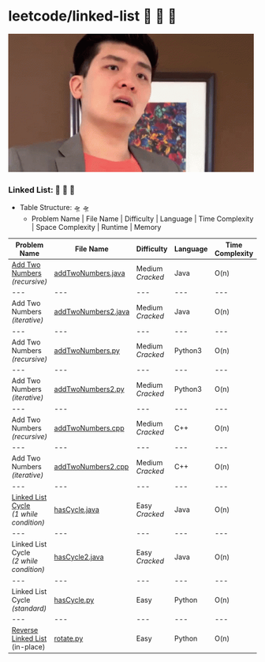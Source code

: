 # leetcode/linked-list :space_invader:	:space_invader:	:space_invader:	
![](https://github.com/guillermobermejo/leetcode/blob/main/f.gif)
### Linked List: :space_invader:	:space_invader:	:space_invader:	
- Table Structure: :flying_saucer: :flying_saucer:
  - Problem Name | File Name | Difficulty | Language | Time Complexity | Space Complexity | Runtime | Memory

|Problem Name|File Name|Difficulty|Language|Time Complexity|Space Complexity|Runtime|Memory|
|---|---|---|---|---|---|---|---|
|[Add Two Numbers](https://leetcode.com/problems/add-two-numbers/)<br/>*(recursive)*|[addTwoNumbers.java](https://github.com/guillermobermejo/leetcode/blob/main/linked-list/addTwoNumbers.java)|Medium<br/>*Cracked*|Java|O(n)|O(n)|1ms<br/>(Beats 100%)|44.2mb<br/>(Beats 32.42%)|
|---|---|---|---|---|---|---|---|
|Add Two Numbers<br/>*(iterative)*|[addTwoNumbers2.java](https://github.com/guillermobermejo/leetcode/blob/main/linked-list/addTwoNumbers2.java)|Medium<br/>*Cracked*|Java|O(n)|O(n)|1ms<br/>(Beats 100%)|44.3mb<br/>(Beats 30.97%)|
|---|---|---|---|---|---|---|---|
|Add Two Numbers<br/>*(recursive)*|[addTwoNumbers.py](https://github.com/guillermobermejo/leetcode/blob/main/linked-list/addTwoNumbers.py)|Medium<br/>*Cracked*|Python3|O(n)|O(n)|48ms<br/>(Beats 88.55%)|16.6mb<br/>(Beats 90.94%)|
|---|---|---|---|---|---|---|---|
|Add Two Numbers<br/>*(iterative)*|[addTwoNumbers2.py](https://github.com/guillermobermejo/leetcode/blob/main/linked-list/addTwoNumbers2.py)|Medium<br/>*Cracked*|Python3|O(n)|O(n)|47ms<br/>(Beats 91.07%)|16.7mb<br/>(Beats 48.84%)|
|---|---|---|---|---|---|---|---|
|Add Two Numbers<br/>*(recursive)*|[addTwoNumbers.cpp](https://github.com/guillermobermejo/leetcode/blob/main/linked-list/addTwoNumbers.cpp)|Medium<br/>*Cracked*|C++|O(n)|O(n)|12ms<br/>(Beats 93.15%)|76.1mb<br/>(Beats 16.56%)|
|---|---|---|---|---|---|---|---|
|Add Two Numbers<br/>*(iterative)*|[addTwoNumbers2.cpp](https://github.com/guillermobermejo/leetcode/blob/main/linked-list/addTwoNumbers2.cpp)|Medium<br/>*Cracked*|C++|O(n)|O(n)|15ms<br/>(Beats 87.84%)|76.1mb<br/>(Beats 51.52%)|
|---|---|---|---|---|---|---|---|
|[Linked List Cycle](https://leetcode.com/problems/linked-list-cycle/)<br/>*(1 while condition)*|[hasCycle.java](https://github.com/guillermobermejo/leetcode/blob/main/linked-list/hasCycle.java)|Easy<br/>*Cracked*|Java|O(n)|O(1)|0ms<br/>(Beats 100%)|43.7mb<br/>(Beats 97.74%)|
|---|---|---|---|---|---|---|---|
|Linked List Cycle<br/>*(2 while condition)*|[hasCycle2.java](https://github.com/guillermobermejo/leetcode/blob/main/linked-list/hasCycle2.java)|Easy<br/>*Cracked*|Java|O(n)|O(1)|0ms<br/>(Beats 100%)|43.8mb<br/>(Beats 95.80%)|
|---|---|---|---|---|---|---|---|
|Linked List Cycle<br/>*(standard)*|[hasCycle.py](https://github.com/guillermobermejo/leetcode/blob/main/linked-list/mergeTwoLists.py)|Easy|Python|O(n)|O(1)|36ms<br/>(Beats 97.77%)|19.77mb<br/>(Beats 85.98%)|
|---|---|---|---|---|---|---|---|
|[Reverse Linked List](https://leetcode.com/problems/reverse-linked-list/)<br/>(in-place)|[rotate.py](https://github.com/guillermobermejo/leetcode/blob/main/linked-list/reverseList.py)|Easy|Python|O(n)|O(1)|0ms<br/>(Beats 100%)|18.72mb<br/>(Beats 37.99%)|
